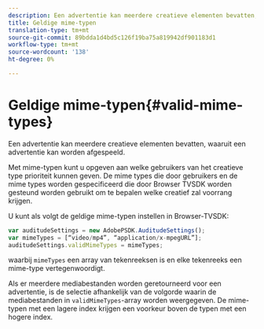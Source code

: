 ```yaml
---
description: Een advertentie kan meerdere creatieve elementen bevatten, waaruit een advertentie kan worden afgespeeld.
title: Geldige mime-typen
translation-type: tm+mt
source-git-commit: 89bdda1d4bd5c126f19ba75a819942df901183d1
workflow-type: tm+mt
source-wordcount: '138'
ht-degree: 0%

---
```



# Geldige mime-typen{#valid-mime-types}

Een advertentie kan meerdere creatieve elementen bevatten, waaruit een advertentie kan worden afgespeeld.

Met mime-typen kunt u opgeven aan welke gebruikers van het creatieve type prioriteit kunnen geven. De mime types die door gebruikers en de mime types worden gespecificeerd die door Browser TVSDK worden gesteund worden gebruikt om te bepalen welke creatief zal voorrang krijgen.

U kunt als volgt de geldige mime-typen instellen in Browser-TVSDK:

```js
var auditudeSettings = new AdobePSDK.AuditudeSettings(); 
var mimeTypes = [“video/mp4”, “application/x-mpegURL”]; 
auditudeSettings.validMimeTypes = mimeTypes; 
```

waarbij `mimeTypes` een array van tekenreeksen is en elke tekenreeks een mime-type vertegenwoordigt.

Als er meerdere mediabestanden worden geretourneerd voor een advertentie, is de selectie afhankelijk van de volgorde waarin de mediabestanden in `validMimeTypes`-array worden weergegeven. De mime-typen met een lagere index krijgen een voorkeur boven de typen met een hogere index.
